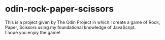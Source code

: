 # odin-rock-paper-scissors
This is a project given by The Odin Project in which I create a game of Rock, Paper, Scissors using my foundational knowledge of JavaScript.
<br>I hope you enjoy the game!
